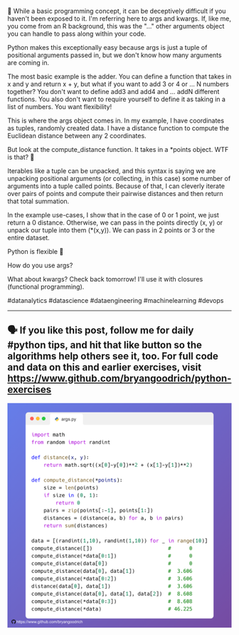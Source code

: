 🐍 While a basic programming concept, it can be deceptively difficult if you haven't been exposed to it. I'm referring here to args and kwargs. If, like me, you come from an R background, this was the "..." other arguments object you can handle to pass along within your code.

Python makes this exceptionally easy because args is just a tuple of positional arguments passed in, but we don't know how many arguments are coming in. 

The most basic example is the adder. You can define a function that takes in x and y and return x + y, but what if you want to add 3 or 4 or ... N numbers together? You don't want to define add3 and add4 and ... addN different functions. You also don't want to require yourself to define it as taking in a list of numbers. You want flexibility!

This is where the args object comes in. In my example, I have coordinates as tuples, randomly created data. I have a distance function to compute the Euclidean distance between any 2 coordinates. 

But look at the compute_distance function. It takes in a *points object. WTF is that? 🙋

Iterables like a tuple can be unpacked, and this syntax is saying we are unpacking positional arguments (or collecting, in this case) some number of arguments into a tuple called points. Because of that, I can cleverly iterate over pairs of points and compute their pairwise distances and then return that total summation. 

In the example use-cases, I show that in the case of 0 or 1 point, we just return a 0 distance. Otherwise, we can pass in the points directly (x, y) or unpack our tuple into them (*(x,y)). We can pass in 2 points or 3 or the entire dataset. 

Python is flexible 🧘

How do you use args? 

What about kwargs? Check back tomorrow! I'll use it with closures (functional programming).

#datanalytics #datascience #dataengineering #machinelearning #devops

------
🗣 If you like this post, follow me for daily #python tips, and hit that like button so the algorithms help others see it, too. For full code and data on this and earlier exercises, visit https://www.github.com/bryangoodrich/python-exercises
------

<img src="../../static/0095.png" />

